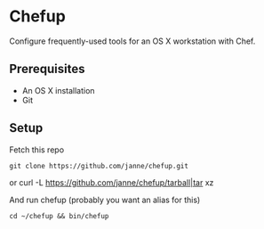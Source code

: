 Chefup
======

Configure frequently-used tools for an OS X workstation with Chef.

Prerequisites
-------------
* An OS X installation
* Git

Setup
-----

Fetch this repo

    git clone https://github.com/janne/chefup.git
or
    curl -L https://github.com/janne/chefup/tarball|tar xz

And run chefup (probably you want an alias for this)

    cd ~/chefup && bin/chefup
